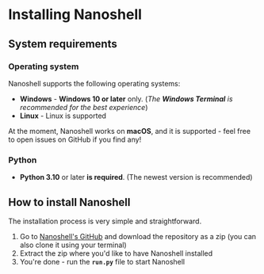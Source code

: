 # Installing Nanoshell

## System requirements

### Operating system

Nanoshell supports the following operating systems:

- **Windows** - **Windows 10 or later** only. (_The **Windows Terminal** is recommended for the best experience_)
- **Linux** - Linux is supported

At the moment, Nanoshell works on **macOS**, and it is supported - feel free to open issues on GitHub if you find any!

### Python

- **Python 3.10** or later **is required**. (The newest version is recommended)

## How to install Nanoshell

The installation process is very simple and straightforward.

1. Go to [Nanoshell's GitHub](https://github.com/wiktorkono/nanoshell) and download the repository as a zip (you can also clone it using your terminal)
2. Extract the zip where you'd like to have Nanoshell installed
3. You're done - run the **`run.py`** file to start Nanoshell